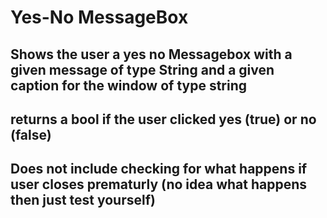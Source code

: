 # Yes-No MessageBox

## Shows the user a yes no Messagebox with a given message of type String and a given caption for the window of type string
## returns a bool if the user clicked yes (true) or no (false)
## Does not include checking for what happens if user closes prematurly (no idea what happens then just test yourself)